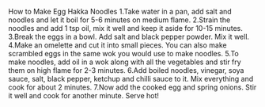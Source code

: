 How to Make Egg Hakka Noodles
1.Take water in a pan, add salt and noodles and let it boil for 5-6 minutes on medium flame.
2.Strain the noodles and add 1 tsp oil, mix it well and keep it aside for 10-15 minutes.
3.Break the eggs in a bowl. Add salt and black pepper powder. Mix it well.
4.Make an omelette and cut it into small pieces. You can also make scrambled eggs in the same wok you would use to make noodles.
5.To make noodles, add oil in a wok along with all the vegetables and stir fry them on high flame for 2-3 minutes.
6.Add boiled noodles, vinegar, soya sauce, salt, black pepper, ketchup and chilli sauce to it. Mix everything and cook for about 2 minutes.
7.Now add the cooked egg and spring onions. Stir it well and cook for another minute. Serve hot!